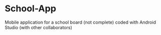 # School-App
 Mobile application for a school board (not complete) coded with Android Studio (with other collaborators)
